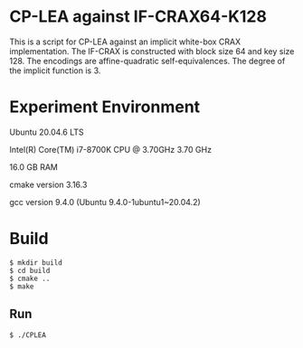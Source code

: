 # CP-LEA against IF-CRAX64-K128

This is a script for CP-LEA against an implicit white-box CRAX implementation. The IF-CRAX is constructed with block size 64 and key size 128. The encodings are affine-quadratic self-equivalences. The degree of the implicit function is 3.

# Experiment Environment
Ubuntu 20.04.6 LTS

Intel(R) Core(TM) i7-8700K CPU @ 3.70GHz   3.70 GHz

16.0 GB RAM

cmake version 3.16.3

gcc version 9.4.0 (Ubuntu 9.4.0-1ubuntu1~20.04.2)

# Build

```
$ mkdir build
$ cd build
$ cmake ..
$ make
```

## Run

```
$ ./CPLEA
```